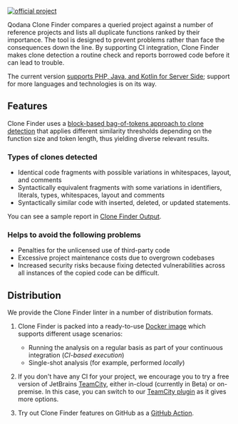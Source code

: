 [//]: # (title: About Qodana Clone Finder)

[![official project](https://jb.gg/badges/official-flat-square.svg)](https://confluence.jetbrains.com/display/ALL/JetBrains+on+GitHub)

[//]: # "sync with the blog post!"

Qodana Clone Finder compares a queried project against a number of reference projects and lists all duplicate functions ranked by their importance. The tool is designed to prevent problems rather than face the consequences down the line. By supporting CI integration, Clone Finder makes clone detection a routine check and reports borrowed code before it can lead to trouble.

The current version [supports PHP, Java, and Kotlin for Server Side](supported-technologies.md); support for more languages and technologies is on its way.

## Features

Clone Finder uses a [block-based bag-of-tokens approach to clone detection](https://arxiv.org/pdf/2002.05204.pdf) that applies different similarity thresholds depending on the function size and token length, thus yielding diverse relevant results.

### Types of clones detected
* Identical code fragments with possible variations in whitespaces, layout, and comments
* Syntactically equivalent fragments with some variations in identifiers, literals, types, whitespaces, layout and comments
* Syntactically similar code with inserted, deleted, or updated statements.

You can see a sample report in [Clone Finder Output](clone-finder-output.md).

### Helps to avoid the following problems

* Penalties for the unlicensed use of third-party code
* Excessive project maintenance costs due to overgrown codebases
* Increased security risks because fixing detected vulnerabilities across all instances of the copied code can be difficult.

## Distribution

We provide the Clone Finder linter in a number of distribution formats.

1. Clone Finder is packed into a ready-to-use [Docker image](clone-finder-docker-readme.md) which supports different usage scenarios:
    - Running the analysis on a regular basis as part of your continuous integration (*CI-based execution*)
    - Single-shot analysis (for example, performed *locally*)

2. If you don't have any CI for your project, we encourage you to try a free version of JetBrains [TeamCity](https://www.jetbrains.com/teamcity/), either in-cloud (currently in Beta) or on-premise. In this case, you can switch to our [TeamCity plugin](clone-finder-teamcity-plugin.md) as it gives more options.

3. Try out Clone Finder features on GitHub as a [GitHub Action](clone-finder-github-action.md).









